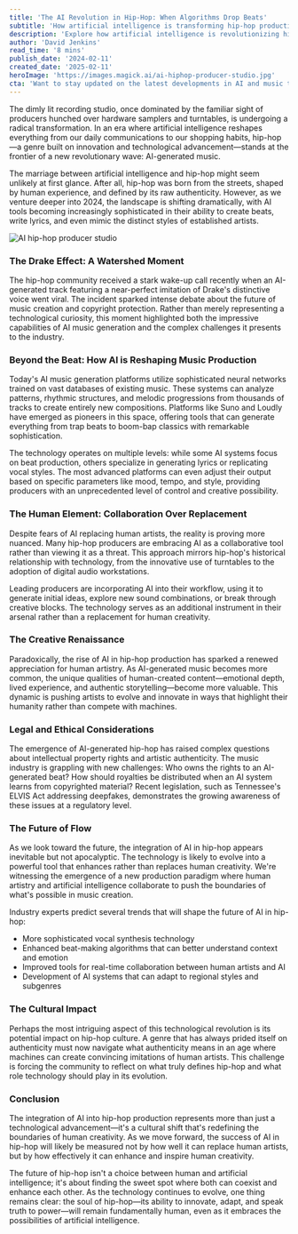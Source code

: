 ```yaml
---
title: 'The AI Revolution in Hip-Hop: When Algorithms Drop Beats'
subtitle: 'How artificial intelligence is transforming hip-hop production and creativity'
description: 'Explore how artificial intelligence is revolutionizing hip-hop production, from AI-generated beats to vocal synthesis. Learn how artists and producers are embracing this technology while maintaining the genre's authentic human elements.'
author: 'David Jenkins'
read_time: '8 mins'
publish_date: '2024-02-11'
created_date: '2025-02-11'
heroImage: 'https://images.magick.ai/ai-hiphop-producer-studio.jpg'
cta: 'Want to stay updated on the latest developments in AI and music technology? Follow us on LinkedIn for exclusive insights into how artificial intelligence is reshaping the future of creative industries.'
---
```


The dimly lit recording studio, once dominated by the familiar sight of producers hunched over hardware samplers and turntables, is undergoing a radical transformation. In an era where artificial intelligence reshapes everything from our daily communications to our shopping habits, hip-hop—a genre built on innovation and technological advancement—stands at the frontier of a new revolutionary wave: AI-generated music.

The marriage between artificial intelligence and hip-hop might seem unlikely at first glance. After all, hip-hop was born from the streets, shaped by human experience, and defined by its raw authenticity. However, as we venture deeper into 2024, the landscape is shifting dramatically, with AI tools becoming increasingly sophisticated in their ability to create beats, write lyrics, and even mimic the distinct styles of established artists.

![AI hip-hop producer studio](https://i.magick.ai/PIXE/1739315251076_magick_img.webp)

### The Drake Effect: A Watershed Moment

The hip-hop community received a stark wake-up call recently when an AI-generated track featuring a near-perfect imitation of Drake's distinctive voice went viral. The incident sparked intense debate about the future of music creation and copyright protection. Rather than merely representing a technological curiosity, this moment highlighted both the impressive capabilities of AI music generation and the complex challenges it presents to the industry.

### Beyond the Beat: How AI is Reshaping Music Production

Today's AI music generation platforms utilize sophisticated neural networks trained on vast databases of existing music. These systems can analyze patterns, rhythmic structures, and melodic progressions from thousands of tracks to create entirely new compositions. Platforms like Suno and Loudly have emerged as pioneers in this space, offering tools that can generate everything from trap beats to boom-bap classics with remarkable sophistication.

The technology operates on multiple levels: while some AI systems focus on beat production, others specialize in generating lyrics or replicating vocal styles. The most advanced platforms can even adjust their output based on specific parameters like mood, tempo, and style, providing producers with an unprecedented level of control and creative possibility.

### The Human Element: Collaboration Over Replacement

Despite fears of AI replacing human artists, the reality is proving more nuanced. Many hip-hop producers are embracing AI as a collaborative tool rather than viewing it as a threat. This approach mirrors hip-hop's historical relationship with technology, from the innovative use of turntables to the adoption of digital audio workstations.

Leading producers are incorporating AI into their workflow, using it to generate initial ideas, explore new sound combinations, or break through creative blocks. The technology serves as an additional instrument in their arsenal rather than a replacement for human creativity.

### The Creative Renaissance

Paradoxically, the rise of AI in hip-hop production has sparked a renewed appreciation for human artistry. As AI-generated music becomes more common, the unique qualities of human-created content—emotional depth, lived experience, and authentic storytelling—become more valuable. This dynamic is pushing artists to evolve and innovate in ways that highlight their humanity rather than compete with machines.

### Legal and Ethical Considerations

The emergence of AI-generated hip-hop has raised complex questions about intellectual property rights and artistic authenticity. The music industry is grappling with new challenges: Who owns the rights to an AI-generated beat? How should royalties be distributed when an AI system learns from copyrighted material? Recent legislation, such as Tennessee's ELVIS Act addressing deepfakes, demonstrates the growing awareness of these issues at a regulatory level.

### The Future of Flow

As we look toward the future, the integration of AI in hip-hop appears inevitable but not apocalyptic. The technology is likely to evolve into a powerful tool that enhances rather than replaces human creativity. We're witnessing the emergence of a new production paradigm where human artistry and artificial intelligence collaborate to push the boundaries of what's possible in music creation.

Industry experts predict several trends that will shape the future of AI in hip-hop:

- More sophisticated vocal synthesis technology
- Enhanced beat-making algorithms that can better understand context and emotion
- Improved tools for real-time collaboration between human artists and AI
- Development of AI systems that can adapt to regional styles and subgenres

### The Cultural Impact

Perhaps the most intriguing aspect of this technological revolution is its potential impact on hip-hop culture. A genre that has always prided itself on authenticity must now navigate what authenticity means in an age where machines can create convincing imitations of human artists. This challenge is forcing the community to reflect on what truly defines hip-hop and what role technology should play in its evolution.

### Conclusion

The integration of AI into hip-hop production represents more than just a technological advancement—it's a cultural shift that's redefining the boundaries of human creativity. As we move forward, the success of AI in hip-hop will likely be measured not by how well it can replace human artists, but by how effectively it can enhance and inspire human creativity.

The future of hip-hop isn't a choice between human and artificial intelligence; it's about finding the sweet spot where both can coexist and enhance each other. As the technology continues to evolve, one thing remains clear: the soul of hip-hop—its ability to innovate, adapt, and speak truth to power—will remain fundamentally human, even as it embraces the possibilities of artificial intelligence.